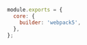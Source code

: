 ```js filename=".storybook/main.js" renderer="common" language="js"
module.exports = {
  core: {
    builder: 'webpack5',
  },
};
```
